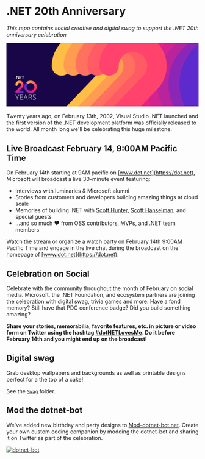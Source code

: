 # .NET 20th Anniversary
*This repo contains social creative and digital swag to support the .NET 20th anniversary celebration*

[![.NET 20 Years](Creative/Email/EmailBanner-Opt-1.png)](https://dot.net)

Twenty years ago, on February 13th, 2002, Visual Studio .NET launched and the first version of the .NET development platform was officially released to the world. All month long we'll be celebrating this huge milestone.

## Live Broadcast February 14, 9:00AM Pacific Time
On February 14th starting at 9AM pacific on [www.dot.net](https://dot.net), Microsoft will broadcast a live 30-minute event featuring:

- Interviews with luminaries & Microsoft alumni
- Stories from customers and developers building amazing things at cloud scale
- Memories of building .NET with [Scott Hunter](https://twitter.com/coolcsh), [Scott Hanselman](https://twitter.com/shanselman), and special guests
- …and so much ❤ from OSS contributors, MVPs, and .NET team members

Watch the stream or organize a watch party on February 14th 9:00AM Pacific Time and engage in the live chat during the broadcast on the homepage of [www.dot.net](https://dot.net).

## Celebration on Social
Celebrate with the community throughout the month of February on social media. Microsoft, the .NET Foundation, and ecosystem partners are joining the celebration with digital swag, trivia games and more. Have a fond memory? Still have that PDC conference badge? Did you build something amazing?

**Share your stories, memorabilia, favorite features, etc. in picture or video form on Twitter using the hashtag [#dotNETLovesMe](https://twitter.com/hashtag/dotnetlovesme). Do it before February 14th and you might end up on the broadcast!**

## Digital swag
Grab desktop wallpapers and backgrounds as well as printable designs perfect for a the top of a cake!

See the [`Swag`](Swag) folder.

## Mod the dotnet-bot
We've added new birthday and party designs to [Mod-dotnet-bot.net](https://mod-dotnet-bot.net/). Create your own custom coding companion by modding the dotnet-bot and sharing it on Twitter as part of the celebration.

[![dotnet-bot](https://mod-dotnet-bot.net/assets/images/gallery/anniversary-2.png)](https://mod-dotnet-bot.net/)